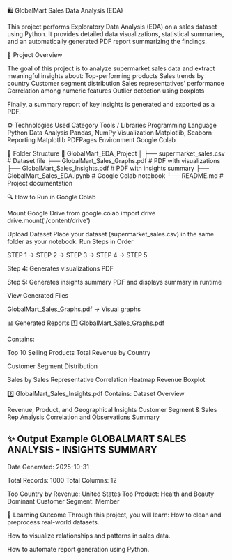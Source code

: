 🛍️ GlobalMart Sales Data Analysis (EDA)

This project performs Exploratory Data Analysis (EDA) on a sales dataset using Python.
It provides detailed data visualizations, statistical summaries, and an automatically generated PDF report summarizing the findings.

📘 Project Overview

The goal of this project is to analyze supermarket sales data and extract meaningful insights about:
Top-performing products
Sales trends by country
Customer segment distribution
Sales representatives’ performance
Correlation among numeric features
Outlier detection using boxplots

Finally, a summary report of key insights is generated and exported as a PDF.

⚙️ Technologies Used
Category	Tools / Libraries
Programming Language	Python
Data Analysis	Pandas, NumPy
Visualization	Matplotlib, Seaborn
Reporting	Matplotlib PDFPages
Environment	Google Colab

📂 Folder Structure
📁 GlobalMart_EDA_Project
│
├── supermarket_sales.csv                # Dataset file
├── GlobalMart_Sales_Graphs.pdf          # PDF with visualizations
├── GlobalMart_Sales_Insights.pdf        # PDF with insights summary
├── GlobalMart_Sales_EDA.ipynb           # Google Colab notebook
└── README.md                            # Project documentation

🔍 How to Run in Google Colab

Mount Google Drive
from google.colab import drive
drive.mount('/content/drive')

Upload Dataset
Place your dataset (supermarket_sales.csv) in the same folder as your notebook.
Run Steps in Order

STEP 1 → STEP 2 → STEP 3 → STEP 4 → STEP 5


Step 4: Generates visualizations PDF

Step 5: Generates insights summary PDF and displays summary in runtime

View Generated Files

GlobalMart_Sales_Graphs.pdf → Visual graphs

📊 Generated Reports
1️⃣ GlobalMart_Sales_Graphs.pdf

Contains:

Top 10 Selling Products
Total Revenue by Country

Customer Segment Distribution

Sales by Sales Representative
Correlation Heatmap
Revenue Boxplot

2️⃣ GlobalMart_Sales_Insights.pdf
Contains:
Dataset Overview

Revenue, Product, and Geographical Insights
Customer Segment & Sales Rep Analysis
Correlation and Observations Summary

✨ Output Example
GLOBALMART SALES ANALYSIS - INSIGHTS SUMMARY
-------------------------------------------------------------
Date Generated: 2025-10-31

Total Records: 1000
Total Columns: 12

Top Country by Revenue: United States
Top Product: Health and Beauty
Dominant Customer Segment: Member

🧠 Learning Outcome
Through this project, you will learn:
How to clean and preprocess real-world datasets.

How to visualize relationships and patterns in sales data.

How to automate report generation using Python.
